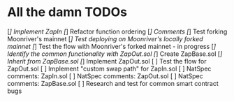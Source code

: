 # All the damn TODOs

[*] Implement ZapIn
[*] Refactor function ordering
[*] Comments
[*] Test forking Moonriver's mainnet
[*] Test deploying on Moonriver's locally forked mainnet
[*] Test the flow with Moonriver's forked mainnet - in progress
[*] Identify the common functionality with ZapOut.sol
[*] Create ZapBase.sol
[*] Inherit from ZapBase.sol
[*] Implement ZapOut.sol
[ ] Test the flow for ZapOut.sol
[ ] Implement "custom swap path" for ZapIn.sol
[ ] NatSpec comments: ZapIn.sol
[ ] NatSpec comments: ZapOut.sol
[ ] NatSpec comments: ZapBase.sol
[ ] Research and test for common smart contract bugs
